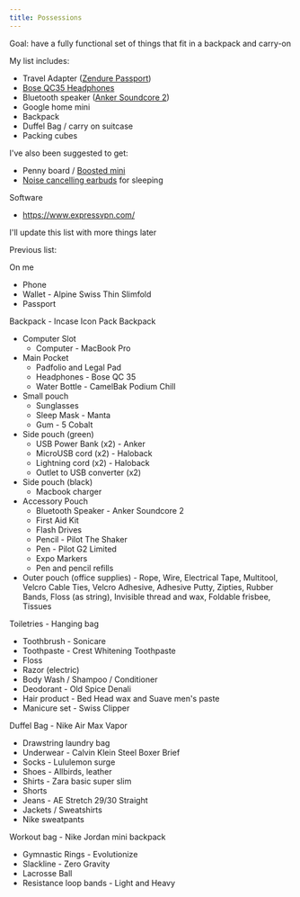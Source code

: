 ```yaml
---
title: Possessions
---
```


Goal: have a fully functional set of things that fit in a backpack and carry-on

My list includes:

- Travel Adapter ([Zendure Passport](https://zendure.com/products/passport-global-travel-adapter-with-auto-resetting-fuse-black))
- [Bose QC35 Headphones](https://www.bose.com/en_us/products/headphones/over_ear_headphones/quietcomfort-35-wireless-ii.html)
- Bluetooth speaker ([Anker Soundcore 2](https://www.amazon.com/Anker-Soundcore-Bluetooth-Exclusive-Water-Resistant/dp/B01MTB55WH/))
- Google home mini
- Backpack
- Duffel Bag / carry on suitcase
- Packing cubes

I've also been suggested to get:
- Penny board / [Boosted mini](https://buy.boostedboards.com/boards/boosted-mini)
- [Noise cancelling earbuds](https://www.bose.com/en_us/products/headphones/earphones/quietcomfort-20i-acoustic-noise-cancelling-headphones.html) for sleeping

Software
- https://www.expressvpn.com/

I'll update this list with more things later

Previous list:

On me
- Phone
- Wallet - Alpine Swiss Thin Slimfold
- Passport

Backpack - Incase Icon Pack Backpack
- Computer Slot
  - Computer - MacBook Pro
- Main Pocket
  - Padfolio and Legal Pad
  - Headphones - Bose QC 35
  - Water Bottle - CamelBak Podium Chill
- Small pouch
  - Sunglasses
  - Sleep Mask - Manta
  - Gum - 5 Cobalt
- Side pouch (green)
  - USB Power Bank (x2) - Anker
  - MicroUSB cord (x2) - Haloback
  - Lightning cord (x2) - Haloback
  - Outlet to USB converter (x2)
- Side pouch (black)
  - Macbook charger
- Accessory Pouch
  - Bluetooth Speaker - Anker Soundcore 2
  - First Aid Kit
  - Flash Drives
  - Pencil - Pilot The Shaker
  - Pen - Pilot G2 Limited
  - Expo Markers
  - Pen and pencil refills
- Outer pouch (office supplies) - Rope, Wire, Electrical Tape, Multitool, Velcro Cable Ties, Velcro Adhesive, Adhesive Putty, Zipties, Rubber Bands, Floss (as string), Invisible thread and wax, Foldable frisbee, Tissues

Toiletries - Hanging bag
- Toothbrush - Sonicare
- Toothpaste - Crest Whitening Toothpaste
- Floss
- Razor (electric)
- Body Wash / Shampoo / Conditioner
- Deodorant - Old Spice Denali
- Hair product - Bed Head wax and Suave men's paste
- Manicure set - Swiss Clipper

Duffel Bag - Nike Air Max Vapor
- Drawstring laundry bag
- Underwear - Calvin Klein Steel Boxer Brief
- Socks - Lululemon surge
- Shoes - Allbirds, leather
- Shirts - Zara basic super slim
- Shorts
- Jeans - AE Stretch 29/30 Straight
- Jackets / Sweatshirts
- Nike sweatpants

Workout bag - Nike Jordan mini backpack
- Gymnastic Rings - Evolutionize
- Slackline - Zero Gravity
- Lacrosse Ball
- Resistance loop bands - Light and Heavy
